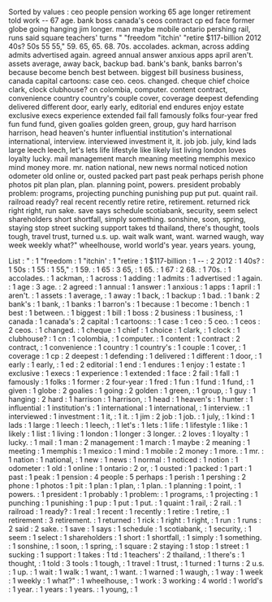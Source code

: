 Sorted by values :
ceo people pension working 65 age longer retirement told work -- 67 age. bank boss canada's ceos contract cp ed face former globe going hanging jim longer. man maybe mobile ontario pershing rail, runs said square teachers' turns " "freedom "itchin' "retire $117-billion 2012 40s? 50s 55 55," 59. 65, 65. 68. 70s. accolades. ackman, across adding admits advertised again. agreed annual answer anxious apps april aren't. assets average, away back, backup bad. bank's bank, banks barron's because become bench best between. biggest bill business business, canada capital cartoons: case ceo. ceos. changed. cheque chief choice clark, clock clubhouse? cn colombia, computer. content contract, convenience country country's couple cover, coverage deepest defending delivered different door, early early, editorial end endures enjoy estate exclusive execs experience extended fail fall famously folks four-year fred fun fund fund, given goalies golden green, group, guy hard harrison harrison, head heaven's hunter influential institution's international international, interview. interviewed investment it, it. job job. july, kind lads large leech leech, let's lets life lifestyle like likely list living london loves loyalty lucky. mail management march meaning meeting memphis mexico mind money more. mr. nation national, new news normal noticed notion odometer old online or, ousted packed part past peak perhaps perish phone photos pit plan plan, plan. planning point, powers. president probably problem: programs, projecting punching punishing pup put put. quaint rail. railroad ready? real recent recently retire retire, retirement. returned rick right right, run sake. save says schedule scotiabank, security, seem select shareholders short shortfall, simply something. sonshine, soon, spring, staying stop street sucking support takes td thailand, there's thought, tools tough, travel trust, turned u.s. up. wait walk want, want. warned waugh, way week weekly what?" wheelhouse, world world's year. years years. young, 

List :
" : 1
"freedom : 1
"itchin' : 1
"retire : 1
$117-billion : 1
-- : 2
2012 : 1
40s? : 1
50s : 1
55 : 1
55," : 1
59. : 1
65 : 3
65, : 1
65. : 1
67 : 2
68. : 1
70s. : 1
accolades. : 1
ackman, : 1
across : 1
adding : 1
admits : 1
advertised : 1
again. : 1
age : 3
age. : 2
agreed : 1
annual : 1
answer : 1
anxious : 1
apps : 1
april : 1
aren't. : 1
assets : 1
average, : 1
away : 1
back, : 1
backup : 1
bad. : 1
bank : 2
bank's : 1
bank, : 1
banks : 1
barron's : 1
because : 1
become : 1
bench : 1
best : 1
between. : 1
biggest : 1
bill : 1
boss : 2
business : 1
business, : 1
canada : 1
canada's : 2
capital : 1
cartoons: : 1
case : 1
ceo : 5
ceo. : 1
ceos : 2
ceos. : 1
changed. : 1
cheque : 1
chief : 1
choice : 1
clark, : 1
clock : 1
clubhouse? : 1
cn : 1
colombia, : 1
computer. : 1
content : 1
contract : 2
contract, : 1
convenience : 1
country : 1
country's : 1
couple : 1
cover, : 1
coverage : 1
cp : 2
deepest : 1
defending : 1
delivered : 1
different : 1
door, : 1
early : 1
early, : 1
ed : 2
editorial : 1
end : 1
endures : 1
enjoy : 1
estate : 1
exclusive : 1
execs : 1
experience : 1
extended : 1
face : 2
fail : 1
fall : 1
famously : 1
folks : 1
former : 2
four-year : 1
fred : 1
fun : 1
fund : 1
fund, : 1
given : 1
globe : 2
goalies : 1
going : 2
golden : 1
green, : 1
group, : 1
guy : 1
hanging : 2
hard : 1
harrison : 1
harrison, : 1
head : 1
heaven's : 1
hunter : 1
influential : 1
institution's : 1
international : 1
international, : 1
interview. : 1
interviewed : 1
investment : 1
it, : 1
it. : 1
jim : 2
job : 1
job. : 1
july, : 1
kind : 1
lads : 1
large : 1
leech : 1
leech, : 1
let's : 1
lets : 1
life : 1
lifestyle : 1
like : 1
likely : 1
list : 1
living : 1
london : 1
longer : 3
longer. : 2
loves : 1
loyalty : 1
lucky. : 1
mail : 1
man : 2
management : 1
march : 1
maybe : 2
meaning : 1
meeting : 1
memphis : 1
mexico : 1
mind : 1
mobile : 2
money : 1
more. : 1
mr. : 1
nation : 1
national, : 1
new : 1
news : 1
normal : 1
noticed : 1
notion : 1
odometer : 1
old : 1
online : 1
ontario : 2
or, : 1
ousted : 1
packed : 1
part : 1
past : 1
peak : 1
pension : 4
people : 5
perhaps : 1
perish : 1
pershing : 2
phone : 1
photos : 1
pit : 1
plan : 1
plan, : 1
plan. : 1
planning : 1
point, : 1
powers. : 1
president : 1
probably : 1
problem: : 1
programs, : 1
projecting : 1
punching : 1
punishing : 1
pup : 1
put : 1
put. : 1
quaint : 1
rail, : 2
rail. : 1
railroad : 1
ready? : 1
real : 1
recent : 1
recently : 1
retire : 1
retire, : 1
retirement : 3
retirement. : 1
returned : 1
rick : 1
right : 1
right, : 1
run : 1
runs : 2
said : 2
sake. : 1
save : 1
says : 1
schedule : 1
scotiabank, : 1
security, : 1
seem : 1
select : 1
shareholders : 1
short : 1
shortfall, : 1
simply : 1
something. : 1
sonshine, : 1
soon, : 1
spring, : 1
square : 2
staying : 1
stop : 1
street : 1
sucking : 1
support : 1
takes : 1
td : 1
teachers' : 2
thailand, : 1
there's : 1
thought, : 1
told : 3
tools : 1
tough, : 1
travel : 1
trust, : 1
turned : 1
turns : 2
u.s. : 1
up. : 1
wait : 1
walk : 1
want, : 1
want. : 1
warned : 1
waugh, : 1
way : 1
week : 1
weekly : 1
what?" : 1
wheelhouse, : 1
work : 3
working : 4
world : 1
world's : 1
year. : 1
years : 1
years. : 1
young, : 1
